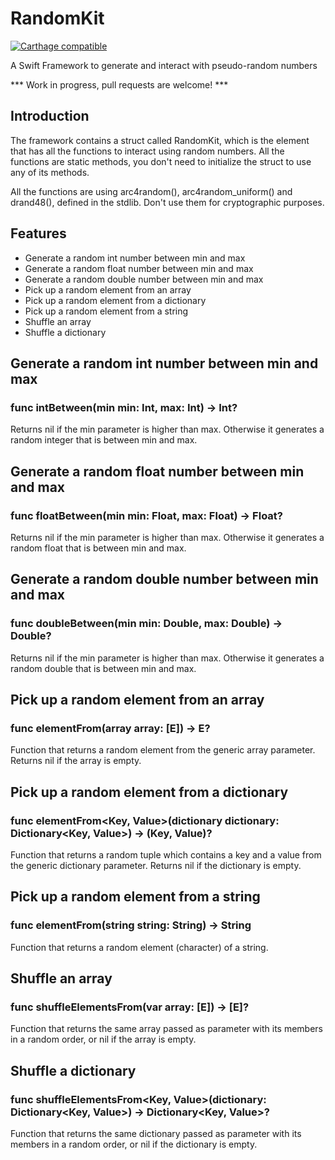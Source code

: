# RandomKit
[![Carthage compatible](https://img.shields.io/badge/Carthage-compatible-4BC51D.svg?style=flat)](https://github.com/Carthage/Carthage)

A Swift Framework to generate and interact with pseudo-random numbers 

*** Work in progress, pull requests are welcome! ***

## Introduction

The framework contains a struct called RandomKit, which is the element that has all the functions to interact using random numbers. All the functions are static methods, you don't need to initialize the struct to use any of its methods.

All the functions are using arc4random(), arc4random_uniform() and drand48(), defined in the stdlib. Don't use them for cryptographic purposes.

## Features
* Generate a random int number between min and max
* Generate a random float number between min and max
* Generate a random double number between min and max
* Pick up a random element from an array
* Pick up a random element from a dictionary
* Pick up a random element from a string
* Shuffle an array
* Shuffle a dictionary

## Generate a random int number between min and max
### func intBetween(min min: Int, max: Int) -> Int?
Returns nil if the min parameter is higher than max. Otherwise it generates a random integer that is between min and max.

## Generate a random float number between min and max
### func floatBetween(min min: Float, max: Float) -> Float?
Returns nil if the min parameter is higher than max. Otherwise it generates a random float that is between min and max.

## Generate a random double number between min and max
### func doubleBetween(min min: Double, max: Double) -> Double?
Returns nil if the min parameter is higher than max. Otherwise it generates a random double that is between min and max.

## Pick up a random element from an array
### func elementFrom<E>(array array: [E]) -> E?
Function that returns a random element from the generic array parameter. Returns nil if the array is empty.

## Pick up a random element from a dictionary
### func elementFrom<Key, Value>(dictionary dictionary: Dictionary<Key, Value>) -> (Key, Value)?
Function that returns a random tuple which contains a key and a value from the generic dictionary parameter. Returns nil if the dictionary is empty.

## Pick up a random element from a string
### func elementFrom(string string: String) -> String
Function that returns a random element (character) of a string.

## Shuffle an array
### func shuffleElementsFrom<E>(var array: [E]) -> [E]?
Function that returns the same array passed as parameter with its members in a random order, or nil if the array is empty.

## Shuffle a dictionary
### func shuffleElementsFrom<Key, Value>(dictionary: Dictionary<Key, Value>) -> Dictionary<Key, Value>?
Function that returns the same dictionary passed as parameter with its members in a random order, or nil if the dictionary is empty.
